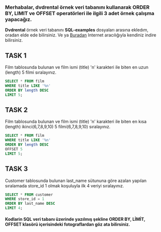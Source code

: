 ### Merhabalar, **dvdrental** örnek veri tabanını kullanarak **ORDER BY**,  **LIMIT** ve **OFFSET** operatörleri ile ilgili 3 adet örnek çalışma yapacağız. 
**Dvdrental** örnek veri tabanını **SQL-examples** dosyaları arasına ekledım, oradan elde ede bilirsiniz. Ve ya [Buradan](https://www.postgresqltutorial.com/postgresql-getting-started/postgresql-sample-database/) Internet aracılığıyla kendiniz indire bilirsiniz.
## TASK 1 
Film tablosunda bulunan ve film ismi (title) 'n' karakteri ile biten en uzun (length) 5 filmi sıralayınız.
```Sql
SELECT * FROM film
WHERE title LIKE '%n'
ORDER BY length DESC
LIMIT 5;
```

## TASK 2
Film tablosunda bulunan ve film ismi (title) 'n' karakteri ile biten en kısa (length) ikinci(6,7,8,9,10) 5 filmi(6,7,8,9,10) sıralayınız.
```Sql
SELECT * FROM film
WHERE title LIKE '%n'
ORDER BY length DESC
OFFSET 5
LIMIT 5;
```

## TASK 3
Customer tablosunda bulunan last_name sütununa göre azalan yapılan sıralamada store_id 1 olmak koşuluyla ilk 4 veriyi sıralayınız.
```Sql
SELECT * FROM customer
WHERE store_id = 1
ORDER BY last_name DESC
LIMIT 4;
```


#### Kodlarin SQL veri tabanı üzerinde yazılmış şekline **ORDER BY, LİMİT, OFFSET** klasörü içerisindeki fotograflardan göz ata bilirsiniz.

